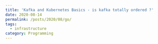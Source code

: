 ```yaml
---
title: 'Kafka and Kubernetes Basics - is kafka totally ordered ?'
date: 2020-08-14
permalink: /posts/2020/08/go/
tags:
  - infrastructure
category: Programming 
---
```



